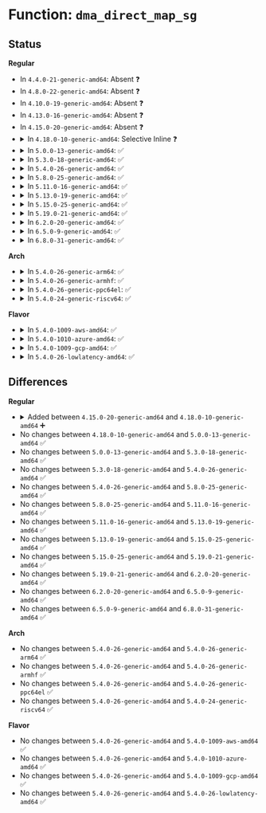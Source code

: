 # Function: <code>dma_direct_map_sg</code>

## Status
<b>Regular</b>
<ul>
<li>
In <code>4.4.0-21-generic-amd64</code>: Absent ❓
</li>
<li>
In <code>4.8.0-22-generic-amd64</code>: Absent ❓
</li>
<li>
In <code>4.10.0-19-generic-amd64</code>: Absent ❓
</li>
<li>
In <code>4.13.0-16-generic-amd64</code>: Absent ❓
</li>
<li>
In <code>4.15.0-20-generic-amd64</code>: Absent ❓
</li>
<li>
<details>
<summary>In <code>4.18.0-10-generic-amd64</code>: Selective Inline ❓</summary>

```c
int dma_direct_map_sg(struct device * dev, struct scatterlist * sgl, int nents, enum dma_data_direction dir, long unsigned int attrs)
```

```json
{
  "name": "dma_direct_map_sg",
  "collision_type": "Unique Global",
  "inline_type": "Selective",
  "funcs": [
    {
      "addr": 18446744071579947232,
      "name": "dma_direct_map_sg",
      "external": true,
      "loc": "kernel/dma/direct.c:149",
      "file": "kernel/dma/direct.c",
      "inline": "not declared, inlined",
      "caller_inline": [],
      "caller_func": []
    }
  ],
  "symbols": [
    {
      "addr": 18446744071579947232,
      "name": "dma_direct_map_sg",
      "section": ".text",
      "bind": "STB_GLOBAL",
      "size": 174
    }
  ]
}
```
</details>
</li>
<li>
<details>
<summary>In <code>5.0.0-13-generic-amd64</code>: ✅</summary>

```c
int dma_direct_map_sg(struct device * dev, struct scatterlist * sgl, int nents, enum dma_data_direction dir, long unsigned int attrs)
```

```json
{
  "name": "dma_direct_map_sg",
  "collision_type": "Unique Global",
  "inline_type": "No",
  "funcs": [
    {
      "addr": 18446744071579994320,
      "name": "dma_direct_map_sg",
      "external": true,
      "loc": "kernel/dma/direct.c:337",
      "file": "kernel/dma/direct.c",
      "inline": "seen, unknown",
      "caller_inline": [],
      "caller_func": [
        "drivers/char/agp/intel-gtt.c:intel_fake_agp_insert_entries",
        "drivers/dma-buf/udmabuf.c:map_udmabuf",
        "drivers/scsi/scsi_lib_dma.c:scsi_dma_map",
        "drivers/ata/libata-core.c:ata_qc_issue",
        "drivers/spi/spi.c:spi_map_buf",
        "drivers/usb/core/hcd.c:usb_hcd_map_urb_for_dma"
      ]
    }
  ],
  "symbols": [
    {
      "addr": 18446744071579994320,
      "name": "dma_direct_map_sg",
      "section": ".text",
      "bind": "STB_GLOBAL",
      "size": 178
    }
  ]
}
```
</details>
</li>
<li>
<details>
<summary>In <code>5.3.0-18-generic-amd64</code>: ✅</summary>

```c
int dma_direct_map_sg(struct device * dev, struct scatterlist * sgl, int nents, enum dma_data_direction dir, long unsigned int attrs)
```

```json
{
  "name": "dma_direct_map_sg",
  "collision_type": "Unique Global",
  "inline_type": "No",
  "funcs": [
    {
      "addr": 18446744071580036352,
      "name": "dma_direct_map_sg",
      "external": true,
      "loc": "kernel/dma/direct.c:351",
      "file": "kernel/dma/direct.c",
      "inline": "seen, unknown",
      "caller_inline": [],
      "caller_func": [
        "drivers/char/agp/intel-gtt.c:intel_fake_agp_insert_entries",
        "drivers/dma-buf/udmabuf.c:map_udmabuf",
        "drivers/scsi/scsi_lib_dma.c:scsi_dma_map",
        "drivers/ata/libata-core.c:ata_qc_issue",
        "drivers/spi/spi.c:spi_map_buf",
        "drivers/usb/core/hcd.c:usb_hcd_map_urb_for_dma"
      ]
    }
  ],
  "symbols": [
    {
      "addr": 18446744071580036352,
      "name": "dma_direct_map_sg",
      "section": ".text",
      "bind": "STB_GLOBAL",
      "size": 174
    }
  ]
}
```
</details>
</li>
<li>
<details>
<summary>In <code>5.4.0-26-generic-amd64</code>: ✅</summary>

```c
int dma_direct_map_sg(struct device * dev, struct scatterlist * sgl, int nents, enum dma_data_direction dir, long unsigned int attrs)
```

```json
{
  "name": "dma_direct_map_sg",
  "collision_type": "Unique Global",
  "inline_type": "No",
  "funcs": [
    {
      "addr": 18446744071580086592,
      "name": "dma_direct_map_sg",
      "external": true,
      "loc": "kernel/dma/direct.c:351",
      "file": "kernel/dma/direct.c",
      "inline": "seen, unknown",
      "caller_inline": [],
      "caller_func": [
        "drivers/char/agp/intel-gtt.c:intel_fake_agp_insert_entries",
        "drivers/dma-buf/udmabuf.c:map_udmabuf",
        "drivers/scsi/scsi_lib_dma.c:scsi_dma_map",
        "drivers/ata/libata-core.c:ata_qc_issue",
        "drivers/spi/spi.c:spi_map_buf",
        "drivers/usb/core/hcd.c:usb_hcd_map_urb_for_dma"
      ]
    }
  ],
  "symbols": [
    {
      "addr": 18446744071580086592,
      "name": "dma_direct_map_sg",
      "section": ".text",
      "bind": "STB_GLOBAL",
      "size": 174
    }
  ]
}
```
</details>
</li>
<li>
<details>
<summary>In <code>5.8.0-25-generic-amd64</code>: ✅</summary>

```c
int dma_direct_map_sg(struct device * dev, struct scatterlist * sgl, int nents, enum dma_data_direction dir, long unsigned int attrs)
```

```json
{
  "name": "dma_direct_map_sg",
  "collision_type": "Unique Global",
  "inline_type": "No",
  "funcs": [
    {
      "addr": 18446744071580147232,
      "name": "dma_direct_map_sg",
      "external": true,
      "loc": "kernel/dma/direct.c:438",
      "file": "kernel/dma/direct.c",
      "inline": "seen, unknown",
      "caller_inline": [],
      "caller_func": [
        "drivers/char/agp/intel-gtt.c:intel_gtt_map_memory",
        "drivers/dma-buf/heaps/heap-helpers.c:dma_heap_map_dma_buf",
        "drivers/scsi/scsi_lib_dma.c:scsi_dma_map",
        "drivers/ata/libata-core.c:ata_sg_setup",
        "drivers/spi/spi.c:spi_map_buf",
        "drivers/usb/core/hcd.c:usb_hcd_map_urb_for_dma"
      ]
    }
  ],
  "symbols": [
    {
      "addr": 18446744071580147232,
      "name": "dma_direct_map_sg",
      "section": ".text",
      "bind": "STB_GLOBAL",
      "size": 220
    }
  ]
}
```
</details>
</li>
<li>
<details>
<summary>In <code>5.11.0-16-generic-amd64</code>: ✅</summary>

```c
int dma_direct_map_sg(struct device * dev, struct scatterlist * sgl, int nents, enum dma_data_direction dir, long unsigned int attrs)
```

```json
{
  "name": "dma_direct_map_sg",
  "collision_type": "Unique Global",
  "inline_type": "No",
  "funcs": [
    {
      "addr": 18446744071580128064,
      "name": "dma_direct_map_sg",
      "external": true,
      "loc": "kernel/dma/direct.c:396",
      "file": "kernel/dma/direct.c",
      "inline": "seen, unknown",
      "caller_inline": [],
      "caller_func": [
        "kernel/dma/mapping.c:dma_map_sg_attrs"
      ]
    }
  ],
  "symbols": [
    {
      "addr": 18446744071580128064,
      "name": "dma_direct_map_sg",
      "section": ".text",
      "bind": "STB_GLOBAL",
      "size": 583
    }
  ]
}
```
</details>
</li>
<li>
<details>
<summary>In <code>5.13.0-19-generic-amd64</code>: ✅</summary>

```c
int dma_direct_map_sg(struct device * dev, struct scatterlist * sgl, int nents, enum dma_data_direction dir, long unsigned int attrs)
```

```json
{
  "name": "dma_direct_map_sg",
  "collision_type": "Unique Global",
  "inline_type": "No",
  "funcs": [
    {
      "addr": 18446744071580132384,
      "name": "dma_direct_map_sg",
      "external": true,
      "loc": "kernel/dma/direct.c:396",
      "file": "kernel/dma/direct.c",
      "inline": "seen, unknown",
      "caller_inline": [],
      "caller_func": [
        "kernel/dma/mapping.c:dma_map_sg_attrs"
      ]
    }
  ],
  "symbols": [
    {
      "addr": 18446744071580132384,
      "name": "dma_direct_map_sg",
      "section": ".text",
      "bind": "STB_GLOBAL",
      "size": 571
    }
  ]
}
```
</details>
</li>
<li>
<details>
<summary>In <code>5.15.0-25-generic-amd64</code>: ✅</summary>

```c
int dma_direct_map_sg(struct device * dev, struct scatterlist * sgl, int nents, enum dma_data_direction dir, long unsigned int attrs)
```

```json
{
  "name": "dma_direct_map_sg",
  "collision_type": "Unique Global",
  "inline_type": "No",
  "funcs": [
    {
      "addr": 18446744071580275888,
      "name": "dma_direct_map_sg",
      "external": true,
      "loc": "kernel/dma/direct.c:436",
      "file": "kernel/dma/direct.c",
      "inline": "seen, unknown",
      "caller_inline": [],
      "caller_func": [
        "kernel/dma/mapping.c:__dma_map_sg_attrs"
      ]
    }
  ],
  "symbols": [
    {
      "addr": 18446744071580275888,
      "name": "dma_direct_map_sg",
      "section": ".text",
      "bind": "STB_GLOBAL",
      "size": 177
    }
  ]
}
```
</details>
</li>
<li>
<details>
<summary>In <code>5.19.0-21-generic-amd64</code>: ✅</summary>

```c
int dma_direct_map_sg(struct device * dev, struct scatterlist * sgl, int nents, enum dma_data_direction dir, long unsigned int attrs)
```

```json
{
  "name": "dma_direct_map_sg",
  "collision_type": "Unique Global",
  "inline_type": "No",
  "funcs": [
    {
      "addr": 18446744071580447616,
      "name": "dma_direct_map_sg",
      "external": true,
      "loc": "kernel/dma/direct.c:468",
      "file": "kernel/dma/direct.c",
      "inline": "seen, unknown",
      "caller_inline": [],
      "caller_func": [
        "kernel/dma/mapping.c:__dma_map_sg_attrs"
      ]
    }
  ],
  "symbols": [
    {
      "addr": 18446744071580447616,
      "name": "dma_direct_map_sg",
      "section": ".text",
      "bind": "STB_GLOBAL",
      "size": 218
    }
  ]
}
```
</details>
</li>
<li>
<details>
<summary>In <code>6.2.0-20-generic-amd64</code>: ✅</summary>

```c
int dma_direct_map_sg(struct device * dev, struct scatterlist * sgl, int nents, enum dma_data_direction dir, long unsigned int attrs)
```

```json
{
  "name": "dma_direct_map_sg",
  "collision_type": "Unique Global",
  "inline_type": "No",
  "funcs": [
    {
      "addr": 18446744071580692144,
      "name": "dma_direct_map_sg",
      "external": true,
      "loc": "kernel/dma/direct.c:476",
      "file": "kernel/dma/direct.c",
      "inline": "seen, unknown",
      "caller_inline": [],
      "caller_func": [
        "kernel/dma/mapping.c:__dma_map_sg_attrs"
      ]
    }
  ],
  "symbols": [
    {
      "addr": 18446744071580692144,
      "name": "dma_direct_map_sg",
      "section": ".text",
      "bind": "STB_GLOBAL",
      "size": 319
    }
  ]
}
```
</details>
</li>
<li>
<details>
<summary>In <code>6.5.0-9-generic-amd64</code>: ✅</summary>

```c
int dma_direct_map_sg(struct device * dev, struct scatterlist * sgl, int nents, enum dma_data_direction dir, long unsigned int attrs)
```

```json
{
  "name": "dma_direct_map_sg",
  "collision_type": "Unique Global",
  "inline_type": "No",
  "funcs": [
    {
      "addr": 18446744071580768752,
      "name": "dma_direct_map_sg",
      "external": true,
      "loc": "kernel/dma/direct.c:475",
      "file": "kernel/dma/direct.c",
      "inline": "seen, unknown",
      "caller_inline": [],
      "caller_func": [
        "kernel/dma/mapping.c:__dma_map_sg_attrs"
      ]
    }
  ],
  "symbols": [
    {
      "addr": 18446744071580768752,
      "name": "dma_direct_map_sg",
      "section": ".text",
      "bind": "STB_GLOBAL",
      "size": 319
    }
  ]
}
```
</details>
</li>
<li>
<details>
<summary>In <code>6.8.0-31-generic-amd64</code>: ✅</summary>

```c
int dma_direct_map_sg(struct device * dev, struct scatterlist * sgl, int nents, enum dma_data_direction dir, long unsigned int attrs)
```

```json
{
  "name": "dma_direct_map_sg",
  "collision_type": "Unique Global",
  "inline_type": "No",
  "funcs": [
    {
      "addr": 18446744071580854640,
      "name": "dma_direct_map_sg",
      "external": true,
      "loc": "kernel/dma/direct.c:464",
      "file": "kernel/dma/direct.c",
      "inline": "seen, unknown",
      "caller_inline": [],
      "caller_func": [
        "kernel/dma/mapping.c:__dma_map_sg_attrs"
      ]
    }
  ],
  "symbols": [
    {
      "addr": 18446744071580854640,
      "name": "dma_direct_map_sg",
      "section": ".text",
      "bind": "STB_GLOBAL",
      "size": 319
    }
  ]
}
```
</details>
</li>
</ul>
<b>Arch</b>
<ul>
<li>
<details>
<summary>In <code>5.4.0-26-generic-arm64</code>: ✅</summary>

```c
int dma_direct_map_sg(struct device * dev, struct scatterlist * sgl, int nents, enum dma_data_direction dir, long unsigned int attrs)
```

```json
{
  "name": "dma_direct_map_sg",
  "collision_type": "Unique Global",
  "inline_type": "No",
  "funcs": [
    {
      "addr": 18446603336491289344,
      "name": "dma_direct_map_sg",
      "external": true,
      "loc": "kernel/dma/direct.c:351",
      "file": "kernel/dma/direct.c",
      "inline": "seen, unknown",
      "caller_inline": [],
      "caller_func": [
        "drivers/tty/serial/amba-pl011.c:pl011_dma_tx_refill",
        "drivers/tty/serial/imx.c:imx_uart_dma_tx",
        "drivers/dma-buf/udmabuf.c:map_udmabuf",
        "drivers/scsi/scsi_lib_dma.c:scsi_dma_map",
        "drivers/ata/libata-core.c:ata_qc_issue",
        "drivers/spi/spi.c:spi_map_buf",
        "drivers/usb/core/hcd.c:usb_hcd_map_urb_for_dma",
        "drivers/mmc/host/mmci.c:_mmci_dmae_prep_data",
        "drivers/mmc/host/mmci_stm32_sdmmc.c:sdmmc_idma_prep_data"
      ]
    }
  ],
  "symbols": [
    {
      "addr": 18446603336491289344,
      "name": "dma_direct_map_sg",
      "section": ".text",
      "bind": "STB_GLOBAL",
      "size": 228
    }
  ]
}
```
</details>
</li>
<li>
<details>
<summary>In <code>5.4.0-26-generic-armhf</code>: ✅</summary>

```c
int dma_direct_map_sg(struct device * dev, struct scatterlist * sgl, int nents, enum dma_data_direction dir, long unsigned int attrs)
```

```json
{
  "name": "dma_direct_map_sg",
  "collision_type": "Unique Global",
  "inline_type": "No",
  "funcs": [
    {
      "addr": 3225295164,
      "name": "dma_direct_map_sg",
      "external": true,
      "loc": "kernel/dma/direct.c:351",
      "file": "kernel/dma/direct.c",
      "inline": "seen, unknown",
      "caller_inline": [],
      "caller_func": [
        "drivers/tty/serial/amba-pl011.c:pl011_dma_tx_refill",
        "drivers/tty/serial/imx.c:imx_uart_dma_tx",
        "drivers/dma-buf/udmabuf.c:map_udmabuf",
        "drivers/scsi/scsi_lib_dma.c:scsi_dma_map",
        "drivers/ata/libata-core.c:ata_qc_issue",
        "drivers/mtd/nand/raw/omap2.c:omap_write_buf_dma_pref",
        "drivers/mtd/nand/raw/omap2.c:omap_read_buf_dma_pref",
        "drivers/spi/spi.c:spi_map_buf",
        "drivers/usb/core/hcd.c:usb_hcd_map_urb_for_dma",
        "drivers/usb/gadget/udc/core.c:usb_gadget_map_request_by_dev",
        "drivers/mmc/host/mmci.c:_mmci_dmae_prep_data",
        "drivers/mmc/host/mmci_stm32_sdmmc.c:sdmmc_idma_prep_data",
        "drivers/mmc/host/sdhci.c:sdhci_pre_dma_transfer",
        "drivers/mmc/host/omap_hsmmc.c:omap_hsmmc_pre_dma_transfer",
        "drivers/mmc/host/cqhci.c:cqhci_request"
      ]
    }
  ],
  "symbols": [
    {
      "addr": 3225295164,
      "name": "dma_direct_map_sg",
      "section": ".text",
      "bind": "STB_GLOBAL",
      "size": 160
    }
  ]
}
```
</details>
</li>
<li>
<details>
<summary>In <code>5.4.0-26-generic-ppc64el</code>: ✅</summary>

```c
int dma_direct_map_sg(struct device * dev, struct scatterlist * sgl, int nents, enum dma_data_direction dir, long unsigned int attrs)
```

```json
{
  "name": "dma_direct_map_sg",
  "collision_type": "Unique Global",
  "inline_type": "No",
  "funcs": [
    {
      "addr": 13835058055284215232,
      "name": "dma_direct_map_sg",
      "external": true,
      "loc": "kernel/dma/direct.c:351",
      "file": "kernel/dma/direct.c",
      "inline": "seen, unknown",
      "caller_inline": [],
      "caller_func": [
        "arch/powerpc/kernel/dma-iommu.c:dma_iommu_map_sg",
        "drivers/dma-buf/udmabuf.c:map_udmabuf",
        "drivers/scsi/scsi_lib_dma.c:scsi_dma_map",
        "drivers/ata/libata-core.c:ata_qc_issue",
        "drivers/spi/spi.c:spi_map_buf",
        "drivers/usb/core/hcd.c:usb_hcd_map_urb_for_dma"
      ]
    }
  ],
  "symbols": [
    {
      "addr": 13835058055284215232,
      "name": "dma_direct_map_sg",
      "section": ".text",
      "bind": "STB_GLOBAL",
      "size": 340
    }
  ]
}
```
</details>
</li>
<li>
<details>
<summary>In <code>5.4.0-24-generic-riscv64</code>: ✅</summary>

```c
int dma_direct_map_sg(struct device * dev, struct scatterlist * sgl, int nents, enum dma_data_direction dir, long unsigned int attrs)
```

```json
{
  "name": "dma_direct_map_sg",
  "collision_type": "Unique Global",
  "inline_type": "No",
  "funcs": [
    {
      "addr": 18446743936271804906,
      "name": "dma_direct_map_sg",
      "external": true,
      "loc": "kernel/dma/direct.c:351",
      "file": "kernel/dma/direct.c",
      "inline": "seen, unknown",
      "caller_inline": [],
      "caller_func": [
        "drivers/dma-buf/udmabuf.c:map_udmabuf",
        "drivers/scsi/scsi_lib_dma.c:scsi_dma_map",
        "drivers/ata/libata-core.c:ata_qc_issue",
        "drivers/spi/spi.c:spi_map_buf",
        "drivers/usb/core/hcd.c:usb_hcd_map_urb_for_dma"
      ]
    }
  ],
  "symbols": [
    {
      "addr": 18446743936271804906,
      "name": "dma_direct_map_sg",
      "section": ".text",
      "bind": "STB_GLOBAL",
      "size": 158
    }
  ]
}
```
</details>
</li>
</ul>
<b>Flavor</b>
<ul>
<li>
<details>
<summary>In <code>5.4.0-1009-aws-amd64</code>: ✅</summary>

```c
int dma_direct_map_sg(struct device * dev, struct scatterlist * sgl, int nents, enum dma_data_direction dir, long unsigned int attrs)
```

```json
{
  "name": "dma_direct_map_sg",
  "collision_type": "Unique Global",
  "inline_type": "No",
  "funcs": [
    {
      "addr": 18446744071580055328,
      "name": "dma_direct_map_sg",
      "external": true,
      "loc": "kernel/dma/direct.c:351",
      "file": "kernel/dma/direct.c",
      "inline": "seen, unknown",
      "caller_inline": [],
      "caller_func": [
        "drivers/char/agp/intel-gtt.c:intel_fake_agp_insert_entries",
        "drivers/dma-buf/udmabuf.c:map_udmabuf",
        "drivers/scsi/scsi_lib_dma.c:scsi_dma_map",
        "drivers/nvme/host/pci.c:nvme_map_data",
        "drivers/ata/libata-core.c:ata_qc_issue",
        "drivers/spi/spi.c:spi_map_buf",
        "drivers/usb/core/hcd.c:usb_hcd_map_urb_for_dma"
      ]
    }
  ],
  "symbols": [
    {
      "addr": 18446744071580055328,
      "name": "dma_direct_map_sg",
      "section": ".text",
      "bind": "STB_GLOBAL",
      "size": 174
    }
  ]
}
```
</details>
</li>
<li>
<details>
<summary>In <code>5.4.0-1010-azure-amd64</code>: ✅</summary>

```c
int dma_direct_map_sg(struct device * dev, struct scatterlist * sgl, int nents, enum dma_data_direction dir, long unsigned int attrs)
```

```json
{
  "name": "dma_direct_map_sg",
  "collision_type": "Unique Global",
  "inline_type": "No",
  "funcs": [
    {
      "addr": 18446744071580000640,
      "name": "dma_direct_map_sg",
      "external": true,
      "loc": "kernel/dma/direct.c:351",
      "file": "kernel/dma/direct.c",
      "inline": "seen, unknown",
      "caller_inline": [],
      "caller_func": [
        "drivers/char/agp/intel-gtt.c:intel_fake_agp_insert_entries",
        "drivers/dma-buf/udmabuf.c:map_udmabuf",
        "drivers/scsi/scsi_lib_dma.c:scsi_dma_map",
        "drivers/nvme/host/pci.c:nvme_map_data",
        "drivers/ata/libata-core.c:ata_qc_issue",
        "drivers/spi/spi.c:spi_map_buf",
        "drivers/usb/core/hcd.c:usb_hcd_map_urb_for_dma"
      ]
    }
  ],
  "symbols": [
    {
      "addr": 18446744071580000640,
      "name": "dma_direct_map_sg",
      "section": ".text",
      "bind": "STB_GLOBAL",
      "size": 174
    }
  ]
}
```
</details>
</li>
<li>
<details>
<summary>In <code>5.4.0-1009-gcp-amd64</code>: ✅</summary>

```c
int dma_direct_map_sg(struct device * dev, struct scatterlist * sgl, int nents, enum dma_data_direction dir, long unsigned int attrs)
```

```json
{
  "name": "dma_direct_map_sg",
  "collision_type": "Unique Global",
  "inline_type": "No",
  "funcs": [
    {
      "addr": 18446744071580046864,
      "name": "dma_direct_map_sg",
      "external": true,
      "loc": "kernel/dma/direct.c:351",
      "file": "kernel/dma/direct.c",
      "inline": "seen, unknown",
      "caller_inline": [],
      "caller_func": [
        "drivers/char/agp/intel-gtt.c:intel_fake_agp_insert_entries",
        "drivers/dma-buf/udmabuf.c:map_udmabuf",
        "drivers/scsi/scsi_lib_dma.c:scsi_dma_map",
        "drivers/ata/libata-core.c:ata_qc_issue",
        "drivers/spi/spi.c:spi_map_buf",
        "drivers/usb/core/hcd.c:usb_hcd_map_urb_for_dma"
      ]
    }
  ],
  "symbols": [
    {
      "addr": 18446744071580046864,
      "name": "dma_direct_map_sg",
      "section": ".text",
      "bind": "STB_GLOBAL",
      "size": 174
    }
  ]
}
```
</details>
</li>
<li>
<details>
<summary>In <code>5.4.0-26-lowlatency-amd64</code>: ✅</summary>

```c
int dma_direct_map_sg(struct device * dev, struct scatterlist * sgl, int nents, enum dma_data_direction dir, long unsigned int attrs)
```

```json
{
  "name": "dma_direct_map_sg",
  "collision_type": "Unique Global",
  "inline_type": "No",
  "funcs": [
    {
      "addr": 18446744071580097616,
      "name": "dma_direct_map_sg",
      "external": true,
      "loc": "kernel/dma/direct.c:351",
      "file": "kernel/dma/direct.c",
      "inline": "seen, unknown",
      "caller_inline": [],
      "caller_func": [
        "drivers/char/agp/intel-gtt.c:intel_fake_agp_insert_entries",
        "drivers/dma-buf/udmabuf.c:map_udmabuf",
        "drivers/scsi/scsi_lib_dma.c:scsi_dma_map",
        "drivers/ata/libata-core.c:ata_qc_issue",
        "drivers/spi/spi.c:spi_map_buf",
        "drivers/usb/core/hcd.c:usb_hcd_map_urb_for_dma"
      ]
    }
  ],
  "symbols": [
    {
      "addr": 18446744071580097616,
      "name": "dma_direct_map_sg",
      "section": ".text",
      "bind": "STB_GLOBAL",
      "size": 174
    }
  ]
}
```
</details>
</li>
</ul>

## Differences
<b>Regular</b>
<ul>
<li>
<details>
<summary>Added between <code>4.15.0-20-generic-amd64</code> and <code>4.18.0-10-generic-amd64</code> ➕</summary>

```c
int dma_direct_map_sg(struct device * dev, struct scatterlist * sgl, int nents, enum dma_data_direction dir, long unsigned int attrs)
```
</details>
</li>
<li>
No changes between <code>4.18.0-10-generic-amd64</code> and <code>5.0.0-13-generic-amd64</code> ✅
</li>
<li>
No changes between <code>5.0.0-13-generic-amd64</code> and <code>5.3.0-18-generic-amd64</code> ✅
</li>
<li>
No changes between <code>5.3.0-18-generic-amd64</code> and <code>5.4.0-26-generic-amd64</code> ✅
</li>
<li>
No changes between <code>5.4.0-26-generic-amd64</code> and <code>5.8.0-25-generic-amd64</code> ✅
</li>
<li>
No changes between <code>5.8.0-25-generic-amd64</code> and <code>5.11.0-16-generic-amd64</code> ✅
</li>
<li>
No changes between <code>5.11.0-16-generic-amd64</code> and <code>5.13.0-19-generic-amd64</code> ✅
</li>
<li>
No changes between <code>5.13.0-19-generic-amd64</code> and <code>5.15.0-25-generic-amd64</code> ✅
</li>
<li>
No changes between <code>5.15.0-25-generic-amd64</code> and <code>5.19.0-21-generic-amd64</code> ✅
</li>
<li>
No changes between <code>5.19.0-21-generic-amd64</code> and <code>6.2.0-20-generic-amd64</code> ✅
</li>
<li>
No changes between <code>6.2.0-20-generic-amd64</code> and <code>6.5.0-9-generic-amd64</code> ✅
</li>
<li>
No changes between <code>6.5.0-9-generic-amd64</code> and <code>6.8.0-31-generic-amd64</code> ✅
</li>
</ul>
<b>Arch</b>
<ul>
<li>
No changes between <code>5.4.0-26-generic-amd64</code> and <code>5.4.0-26-generic-arm64</code> ✅
</li>
<li>
No changes between <code>5.4.0-26-generic-amd64</code> and <code>5.4.0-26-generic-armhf</code> ✅
</li>
<li>
No changes between <code>5.4.0-26-generic-amd64</code> and <code>5.4.0-26-generic-ppc64el</code> ✅
</li>
<li>
No changes between <code>5.4.0-26-generic-amd64</code> and <code>5.4.0-24-generic-riscv64</code> ✅
</li>
</ul>
<b>Flavor</b>
<ul>
<li>
No changes between <code>5.4.0-26-generic-amd64</code> and <code>5.4.0-1009-aws-amd64</code> ✅
</li>
<li>
No changes between <code>5.4.0-26-generic-amd64</code> and <code>5.4.0-1010-azure-amd64</code> ✅
</li>
<li>
No changes between <code>5.4.0-26-generic-amd64</code> and <code>5.4.0-1009-gcp-amd64</code> ✅
</li>
<li>
No changes between <code>5.4.0-26-generic-amd64</code> and <code>5.4.0-26-lowlatency-amd64</code> ✅
</li>
</ul>
